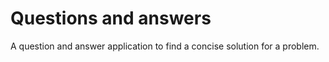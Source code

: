 # Questions and answers

A question and answer application to find a concise solution for a problem.